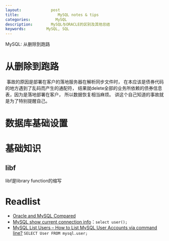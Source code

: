 ```yaml
---
layout:     		post
title:      		   MySQL notes & tips 
categories: 	      MySQL
description:   		MySQL与ORACLE的区别及其他总结
keywords: 		  MySQL, SQL
---
```


MySQL: 从删除到跑路

# 从删除到跑路

​		事故的原因是部署在客户的落地服务器在解析同步文件时， 在本应该是债券代码的地方遇到了乱码而产生的通配符， 结果就delete全部的业务所依赖的债券信息表，因为是落地部署在客户， 所以数据恢复相当麻烦。 讲这个自己知道的事故就是为了特别提醒自己。

# 数据库基础设置



# 基础知识

## libf

libf是library function的缩写



# Readlist

- [Oracle and MySQL Compared](https://docs.oracle.com/cd/E39885_01/doc.40/e18461/oracle_mysql_compared.htm#RPTMS114)
- [MySQL show current connection info](https://stackoverflow.com/questions/3613704/mysql-show-current-connection-info)：`select user();`
- [MySQL List Users – How to List MySQL User Accounts via command line?](https://www.fastwebhost.in/blog/mysql-list-users-how-to-list-mysql-user-accounts-via-command-line/) `SELECT User FROM mysql.user;`

